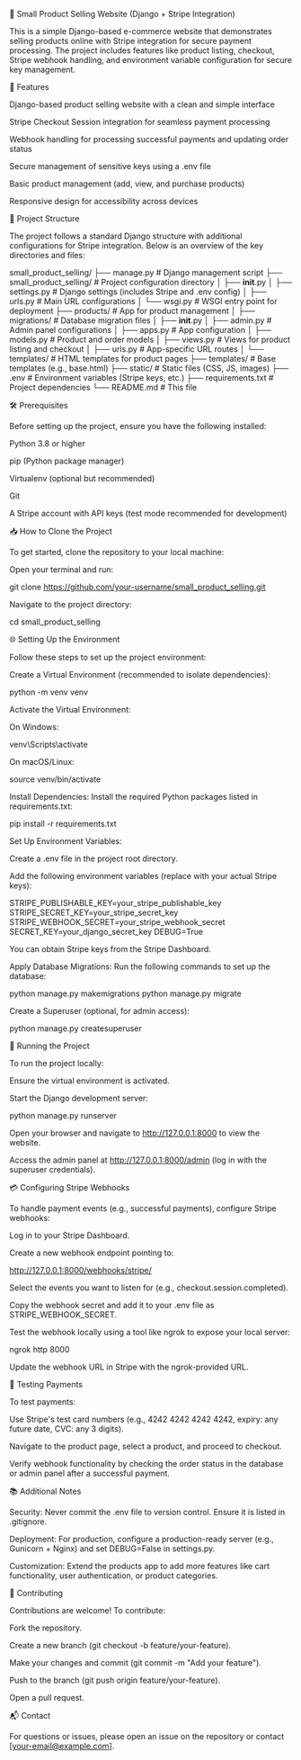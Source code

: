 🛒 Small Product Selling Website (Django + Stripe Integration)

This is a simple Django-based e-commerce website that demonstrates selling products online with Stripe integration for secure payment processing. The project includes features like product listing, checkout, Stripe webhook handling, and environment variable configuration for secure key management.



🚀 Features





Django-based product selling website with a clean and simple interface



Stripe Checkout Session integration for seamless payment processing



Webhook handling for processing successful payments and updating order status



Secure management of sensitive keys using a .env file



Basic product management (add, view, and purchase products)



Responsive design for accessibility across devices



📂 Project Structure

The project follows a standard Django structure with additional configurations for Stripe integration. Below is an overview of the key directories and files:

small_product_selling/
├── manage.py                 # Django management script
├── small_product_selling/    # Project configuration directory
│   ├── __init__.py
│   ├── settings.py          # Django settings (includes Stripe and .env config)
│   ├── urls.py              # Main URL configurations
│   └── wsgi.py              # WSGI entry point for deployment
├── products/                 # App for product management
│   ├── migrations/           # Database migration files
│   ├── __init__.py
│   ├── admin.py             # Admin panel configurations
│   ├── apps.py              # App configuration
│   ├── models.py            # Product and order models
│   ├── views.py             # Views for product listing and checkout
│   ├── urls.py              # App-specific URL routes
│   └── templates/           # HTML templates for product pages
├── templates/                # Base templates (e.g., base.html)
├── static/                   # Static files (CSS, JS, images)
├── .env                      # Environment variables (Stripe keys, etc.)
├── requirements.txt          # Project dependencies
└── README.md                 # This file



🛠️ Prerequisites

Before setting up the project, ensure you have the following installed:





Python 3.8 or higher



pip (Python package manager)



Virtualenv (optional but recommended)



Git



A Stripe account with API keys (test mode recommended for development)



📥 How to Clone the Project

To get started, clone the repository to your local machine:





Open your terminal and run:

git clone https://github.com/your-username/small_product_selling.git



Navigate to the project directory:

cd small_product_selling



🌐 Setting Up the Environment

Follow these steps to set up the project environment:





Create a Virtual Environment (recommended to isolate dependencies):

python -m venv venv



Activate the Virtual Environment:





On Windows:

venv\Scripts\activate



On macOS/Linux:

source venv/bin/activate



Install Dependencies: Install the required Python packages listed in requirements.txt:

pip install -r requirements.txt



Set Up Environment Variables:





Create a .env file in the project root directory.



Add the following environment variables (replace with your actual Stripe keys):

STRIPE_PUBLISHABLE_KEY=your_stripe_publishable_key
STRIPE_SECRET_KEY=your_stripe_secret_key
STRIPE_WEBHOOK_SECRET=your_stripe_webhook_secret
SECRET_KEY=your_django_secret_key
DEBUG=True



You can obtain Stripe keys from the Stripe Dashboard.



Apply Database Migrations: Run the following commands to set up the database:

python manage.py makemigrations
python manage.py migrate



Create a Superuser (optional, for admin access):

python manage.py createsuperuser



🚀 Running the Project

To run the project locally:





Ensure the virtual environment is activated.



Start the Django development server:

python manage.py runserver



Open your browser and navigate to http://127.0.0.1:8000 to view the website.



Access the admin panel at http://127.0.0.1:8000/admin (log in with the superuser credentials).



💳 Configuring Stripe Webhooks

To handle payment events (e.g., successful payments), configure Stripe webhooks:





Log in to your Stripe Dashboard.



Create a new webhook endpoint pointing to:

http://127.0.0.1:8000/webhooks/stripe/



Select the events you want to listen for (e.g., checkout.session.completed).



Copy the webhook secret and add it to your .env file as STRIPE_WEBHOOK_SECRET.



Test the webhook locally using a tool like ngrok to expose your local server:

ngrok http 8000

Update the webhook URL in Stripe with the ngrok-provided URL.



🧪 Testing Payments

To test payments:





Use Stripe's test card numbers (e.g., 4242 4242 4242 4242, expiry: any future date, CVC: any 3 digits).



Navigate to the product page, select a product, and proceed to checkout.



Verify webhook functionality by checking the order status in the database or admin panel after a successful payment.



📚 Additional Notes





Security: Never commit the .env file to version control. Ensure it is listed in .gitignore.



Deployment: For production, configure a production-ready server (e.g., Gunicorn + Nginx) and set DEBUG=False in settings.py.



Customization: Extend the products app to add more features like cart functionality, user authentication, or product categories.



🤝 Contributing

Contributions are welcome! To contribute:





Fork the repository.



Create a new branch (git checkout -b feature/your-feature).



Make your changes and commit (git commit -m "Add your feature").



Push to the branch (git push origin feature/your-feature).



Open a pull request.



📬 Contact

For questions or issues, please open an issue on the repository or contact [your-email@example.com].